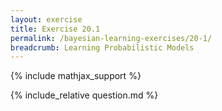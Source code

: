 ```yaml
---
layout: exercise
title: Exercise 20.1
permalink: /bayesian-learning-exercises/20-1/
breadcrumb: Learning Probabilistic Models
---
```


{% include mathjax_support %}

<div><i class="arrow-up" data-chapter="bayesian-learning-exercises" data-exercise="ex_1" data-rating="0"></i></div>
{% include_relative question.md %}
